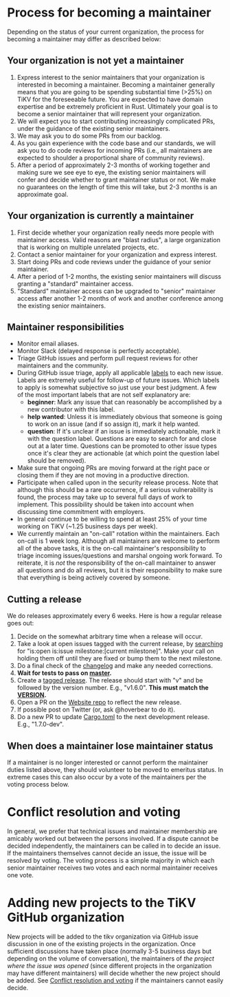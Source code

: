 # Process for becoming a maintainer

Depending on the status of your current organization, the process for becoming a maintainer may differ as described below:

## Your organization is not yet a maintainer

1. Express interest to the senior maintainers that your organization is interested in becoming a
  maintainer. Becoming a maintainer generally means that you are going to be spending substantial
  time (>25%) on TiKV for the foreseeable future. You are expected to have domain expertise and be extremely
  proficient in Rust. Ultimately your goal is to become a senior maintainer that will represent your
  organization.
2. We will expect you to start contributing increasingly complicated PRs, under the guidance
  of the existing senior maintainers.
3. We may ask you to do some PRs from our backlog.
4. As you gain experience with the code base and our standards, we will ask you to do code reviews
  for incoming PRs (i.e., all maintainers are expected to shoulder a proportional share of
  community reviews).
5. After a period of approximately 2-3 months of working together and making sure we see eye to eye,
  the existing senior maintainers will confer and decide whether to grant maintainer status or not.
  We make no guarantees on the length of time this will take, but 2-3 months is an approximate
  goal.

## Your organization is currently a maintainer

1. First decide whether your organization really needs more people with maintainer access. Valid
  reasons are "blast radius", a large organization that is working on multiple unrelated projects,
  etc.
2. Contact a senior maintainer for your organization and express interest.
3. Start doing PRs and code reviews under the guidance of your senior maintainer.
4. After a period of 1-2 months, the existing senior maintainers will discuss granting a "standard"
  maintainer access.
5. "Standard" maintainer access can be upgraded to "senior" maintainer access after another 1-2
  months of work and another conference among the existing senior maintainers.

## Maintainer responsibilities

* Monitor email aliases.
* Monitor Slack (delayed response is perfectly acceptable).
* Triage GitHub issues and perform pull request reviews for other maintainers and the community.
* During GitHub issue triage, apply all applicable [labels](https://github.com/tikv/tikv/labels)
  to each new issue. Labels are extremely useful for follow-up of future issues. Which labels to apply
  is somewhat subjective so just use your best judgment. A few of the most important labels that are
  not self explanatory are:
  * **beginner**: Mark any issue that can reasonably be accomplished by a new contributor with
    this label.
  * **help wanted**: Unless it is immediately obvious that someone is going to work on an issue (and
    if so assign it), mark it help wanted.
  * **question**: If it's unclear if an issue is immediately actionable, mark it with the
    question label. Questions are easy to search for and close out at a later time. Questions
    can be promoted to other issue types once it's clear they are actionable (at which point the
    question label should be removed).
* Make sure that ongoing PRs are moving forward at the right pace or closing them if they are not
  moving in a productive direction.
* Participate when called upon in the security release process. Note
  that although this should be a rare occurrence, if a serious vulnerability is found, the process
  may take up to several full days of work to implement. This possibility should be taken into account
  when discussing time commitment with employers.
* In general continue to be willing to spend at least 25% of your time working on TiKV (~1.25
  business days per week).
* We currently maintain an "on-call" rotation within the maintainers. Each on-call is 1 week long.
  Although all maintainers are welcome to perform all of the above tasks, it is the on-call
  maintainer's responsibility to triage incoming issues/questions and marshal ongoing work
  forward. To reiterate, it is *not* the responsibility of the on-call maintainer to answer all
  questions and do all reviews, but it is their responsibility to make sure that everything is
  being actively covered by someone.

## Cutting a release

We do releases approximately every 6 weeks. Here is how a regular release goes out:

1. Decide on the somewhat arbitrary time when a release will occur.
2. Take a look at open issues tagged with the current release, by
  [searching](https://github.com/tikv/tikv/issues) for
  "is:open is:issue milestone:[current milestone]".  Make your call on holding them off until
  they are fixed or bump them to the next milestone.
3. Do a final check of the [changelog](https://github.com/tikv/tikv/blob/master/CHANGELOG.md) and make any needed
  corrections.
4. **Wait for tests to pass on
  [master](https://internal.pingcap.net/idc-jenkins/job/build_tikv_master/).**
5. Create a [tagged release](https://github.com/tikv/tikv/releases). The release should
  start with "v" and be followed by the version number. E.g., "v1.6.0". **This must match the
  [VERSION](VERSION).**
6. Open a PR on the [Website repo](https://github.com/tikv/website) to reflect the new release.
7. If possible post on Twitter (or, ask @hoverbear to do it).
8. Do a new PR to update [Cargo.toml](Cargo.toml) to the next development release. E.g., "1.7.0-dev".

## When does a maintainer lose maintainer status

If a maintainer is no longer interested or cannot perform the maintainer duties listed above, they
should volunteer to be moved to emeritus status. In extreme cases this can also occur by a vote of
the maintainers per the voting process below.

# Conflict resolution and voting

In general, we prefer that technical issues and maintainer membership are amicably worked out
between the persons involved. If a dispute cannot be decided independently, the maintainers can be
called in to decide an issue. If the maintainers themselves cannot decide an issue, the issue will
be resolved by voting. The voting process is a simple majority in which each senior maintainer
receives two votes and each normal maintainer receives one vote.

# Adding new projects to the TiKV GitHub organization

New projects will be added to the tikv organization via GitHub issue discussion in one of the
existing projects in the organization. Once sufficient discussions have taken place (normally 3-5 business
days but depending on the volume of conversation), the maintainers of *the project where the issue
was opened* (since different projects in the organization may have different maintainers) will
decide whether the new project should be added. See [Conflict resolution and voting](#conflict-resolution-and-voting) if the maintainers
cannot easily decide.
